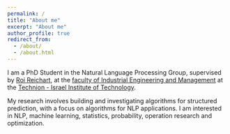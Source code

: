 ```yaml
---
permalink: /
title: "About me"
excerpt: "About me"
author_profile: true
redirect_from: 
  - /about/
  - /about.html
---
```


I am a PhD Student in the Natural Language Processing Group, supervised by <a href = "https://ie.technion.ac.il/~roiri/">Roi Reichart</a>, at the <a href = "http://ie.technion.ac.il">faculty of Industrial Engineering and Management</a> at the <a href = "http://www.technion.ac.il">Technion - Israel Institute of Technology</a>. 

My research involves building and investigating algorithms for structured prediction, with a focus on algorithms for NLP applications. I am interested in NLP, machine learning, statistics, probability, operation research and optimization.
